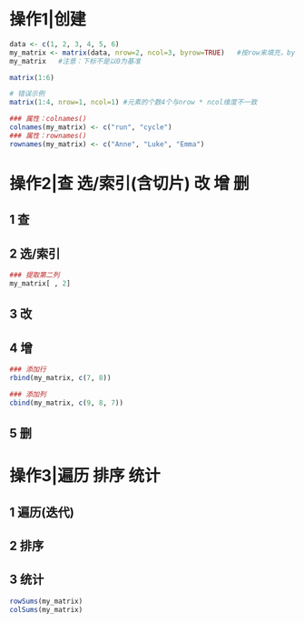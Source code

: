 ```R

```



# 操作1|创建

```R
data <- c(1, 2, 3, 4, 5, 6)
my_matrix <- matrix(data, nrow=2, ncol=3, byrow=TRUE)	#按row来填充，byrow=FALSE
my_matrix	#注意：下标不是以0为基准

matrix(1:6)

# 错误示例
matrix(1:4, nrow=1, ncol=1)	#元素的个数4个与nrow * ncol维度不一致

### 属性：colnames()
colnames(my_matrix) <- c("run", "cycle")
### 属性：rownames()
rownames(my_matrix) <- c("Anne", "Luke", "Emma")
```





# 操作2|查 选/索引(含切片) 改 增 删

## 1 查



## 2 选/索引

```R
### 提取第二列
my_matrix[ , 2]
```





## 3 改



## 4 增

```R
### 添加行
rbind(my_matrix, c(7, 8))

### 添加列
cbind(my_matrix, c(9, 8, 7))
```





## 5 删



# 操作3|遍历 排序 统计



## 1 遍历(迭代)



## 2 排序



## 3 统计

```R
rowSums(my_matrix)
colSums(my_matrix)
```

